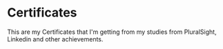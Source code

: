 # Certificates
 
This are my Certificates that I'm getting from my studies from PluralSight, Linkedin and other achievements. 
